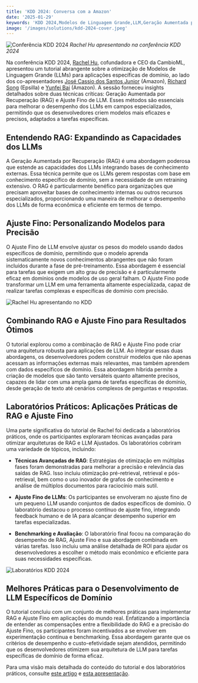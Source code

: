 ```yaml
---
title: 'KDD 2024: Conversa com a Amazon'
date: '2025-01-29'
keywords: 'KDD 2024,Modelos de Linguagem Grande,LLM,Geração Aumentada por Recuperação,RAG,ajuste fino de LLM,Amazon,IA específica de domínio,aprendizado de máquina,conferência'
image: '/images/solutions/kdd-2024-cover.jpeg'
---
```


![Conferência KDD 2024](/images/solutions/kdd-2024-cover.jpeg)
_Rachel Hu apresentando na conferência KDD 2024_

Na conferência KDD 2024, [Rachel Hu](https://www.linkedin.com/in/rachelsonghu/), cofundadora e CEO da CambioML, apresentou um tutorial abrangente sobre a otimização de Modelos de Linguagem Grande (LLMs) para aplicações específicas de domínio, ao lado dos co-apresentadores [José Cassio dos Santos Junior](https://www.linkedin.com/in/jcassiojr/) (Amazon), [Richard Song](https://www.linkedin.com/in/renchu-richard-song-a4099247/) (Epsilla) e [Yunfei Bai](https://www.linkedin.com/in/yunfei-felix-bai-909b861/) (Amazon). A sessão forneceu insights detalhados sobre duas técnicas críticas: Geração Aumentada por Recuperação (RAG) e Ajuste Fino de LLM. Esses métodos são essenciais para melhorar o desempenho dos LLMs em campos especializados, permitindo que os desenvolvedores criem modelos mais eficazes e precisos, adaptados a tarefas específicas.

## Entendendo RAG: Expandindo as Capacidades dos LLMs

A Geração Aumentada por Recuperação (RAG) é uma abordagem poderosa que estende as capacidades dos LLMs integrando bases de conhecimento externas. Essa técnica permite que os LLMs gerem respostas com base em conhecimento específico de domínio, sem a necessidade de um retraining extensivo. O RAG é particularmente benéfico para organizações que precisam aproveitar bases de conhecimento internas ou outros recursos especializados, proporcionando uma maneira de melhorar o desempenho dos LLMs de forma econômica e eficiente em termos de tempo.

## Ajuste Fino: Personalizando Modelos para Precisão

O Ajuste Fino de LLM envolve ajustar os pesos do modelo usando dados específicos de domínio, permitindo que o modelo aprenda sistematicamente novos conhecimentos abrangentes que não foram incluídos durante a fase de pré-treinamento. Essa abordagem é essencial para tarefas que exigem um alto grau de precisão e é particularmente eficaz em domínios onde modelos de uso geral falham. O Ajuste Fino pode transformar um LLM em uma ferramenta altamente especializada, capaz de realizar tarefas complexas e específicas de domínio com precisão.

![Rachel Hu apresentando no KDD](/images/solutions/kdd-2024-rachel.jpeg)

## Combinando RAG e Ajuste Fino para Resultados Ótimos

O tutorial explorou como a combinação de RAG e Ajuste Fino pode criar uma arquitetura robusta para aplicações de LLM. Ao integrar essas duas abordagens, os desenvolvedores podem construir modelos que não apenas acessam as informações externas mais relevantes, mas também aprendem com dados específicos de domínio. Essa abordagem híbrida permite a criação de modelos que são tanto versáteis quanto altamente precisos, capazes de lidar com uma ampla gama de tarefas específicas de domínio, desde geração de texto até cenários complexos de perguntas e respostas.

## Laboratórios Práticos: Aplicações Práticas de RAG e Ajuste Fino

Uma parte significativa do tutorial de Rachel foi dedicada a laboratórios práticos, onde os participantes exploraram técnicas avançadas para otimizar arquiteturas de RAG e LLM Ajustados. Os laboratórios cobriram uma variedade de tópicos, incluindo:

- **Técnicas Avançadas de RAG**: Estratégias de otimização em múltiplas fases foram demonstradas para melhorar a precisão e relevância das saídas de RAG. Isso incluiu otimização pré-retrieval, retrieval e pós-retrieval, bem como o uso inovador de grafos de conhecimento e análise de múltiplos documentos para raciocínio mais sutil.

- **Ajuste Fino de LLMs**: Os participantes se envolveram no ajuste fino de um pequeno LLM usando conjuntos de dados específicos de domínio. O laboratório destacou o processo contínuo de ajuste fino, integrando feedback humano e de IA para alcançar desempenho superior em tarefas especializadas.

- **Benchmarking e Avaliação**: O laboratório final focou na comparação do desempenho de RAG, Ajuste Fino e sua abordagem combinada em várias tarefas. Isso incluiu uma análise detalhada de ROI para ajudar os desenvolvedores a escolher o método mais econômico e eficiente para suas necessidades específicas.

![Laboratórios KDD 2024](/images/solutions/kdd-2024-labs.jpg)

## Melhores Práticas para o Desenvolvimento de LLM Específicos de Domínio

O tutorial concluiu com um conjunto de melhores práticas para implementar RAG e Ajuste Fino em aplicações do mundo real. Enfatizando a importância de entender as compensações entre a flexibilidade do RAG e a precisão do Ajuste Fino, os participantes foram incentivados a se envolver em experimentação contínua e benchmarking. Essa abordagem garante que os critérios de desempenho e custo-efetividade sejam atendidos, permitindo que os desenvolvedores otimizem sua arquitetura de LLM para tarefas específicas de domínio de forma eficaz.

Para uma visão mais detalhada do conteúdo do tutorial e dos laboratórios práticos, consulte [este artigo](https://dl.acm.org/doi/abs/10.1145/3637528.3671445) e [esta apresentação](https://docs.google.com/presentation/d/18PJctnI-KbABE1El_AifjN_7eoHatuaoN8-2q57xpSw/edit#slide=id.g2f5cc21ff85_5_1096).
